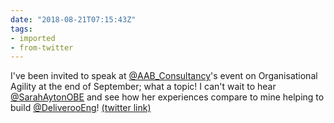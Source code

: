 ```yaml
---
date: "2018-08-21T07:15:43Z"
tags:
- imported
- from-twitter
---
```

I've been invited to speak at [@AAB_Consultancy](/twitter/#/AAB_Consultancy)'s event on Organisational Agility at the end of September; what a topic\! I can't wait to hear [@SarahAytonOBE](/twitter/#/SarahAytonOBE) and see how her experiences compare to mine helping to build [@DeliverooEng](/twitter/#/DeliverooEng)\! [(twitter link)](/twitter/#/lcfordyce/status/1028950851887489024)
